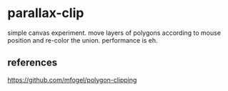 # parallax-clip
simple canvas experiment. move layers of polygons according to mouse position and re-color the union. performance is eh.

## references
https://github.com/mfogel/polygon-clipping
